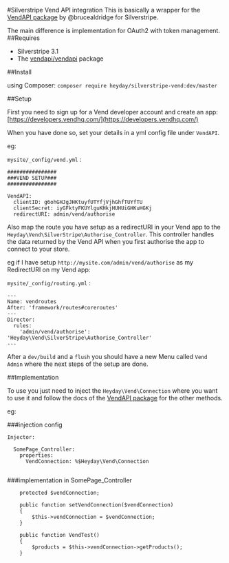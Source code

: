 #Silverstripe Vend API integration
This is basically a wrapper for the [VendAPI package](https://github.com/brucealdridge/VendAPI) by @brucealdridge for Silverstripe.

The main difference is implementation for OAuth2 with token management.
##Requires
- Silverstripe 3.1
- The [vendapi/vendapi](https://github.com/brucealdridge/VendAPI) package
 
##Install

using Composer: `composer require heyday/silverstripe-vend:dev/master`


##Setup

First you need to sign up for a Vend developer account and create an app: [https://developers.vendhq.com/](https://developers.vendhq.com/)

When you have done so, set your details in a yml config file under `VendAPI`.

eg:
 
`mysite/_config/vend.yml` :

```
################
###VEND SETUP###
################

VendAPI:
  clientID: g6ohGHJgJHKtuyfUTYfjVjhGhfTUYfTU
  clientSecret: iyGFktyFKUYlguKHkjHUHUiGHKuHGKj
  redirectURI: admin/vend/authorise

```

Also map the route you have setup as a redirectURI in your Vend app to the `Heyday\Vend\SilverStripe\Authorise_Controller`.
This controller handles the data returned by the Vend API when you first authorise the app to connect to your store.

eg if I have setup `http://mysite.com/admin/vend/authorise` as my RedirectURI on my Vend app:

`mysite/_config/routing.yml` :

```
---
Name: vendroutes
After: 'framework/routes#coreroutes'
---
Director:
  rules:
    'admin/vend/authorise': 'Heyday\Vend\SilverStripe\Authorise_Controller'
---

```


After a `dev/build` and a `flush` you should have a new Menu called `Vend Admin` where the next steps of the setup are done.

##Implementation

To use you just need to inject the `Heyday\Vend\Connection` where you want to use it and follow the docs of the [VendAPI package](https://github.com/brucealdridge/VendAPI) for the other methods.


eg:

###injection config

```
Injector:

  SomePage_Controller:
    properties:
      VendConnection: %$Heyday\Vend\Connection
      
```
###implementation in SomePage_Controller

```
    protected $vendConnection;

    public function setVendConnection($vendConnection)
    {
        $this->vendConnection = $vendConnection;
    }

    public function VendTest()
    {
        $products = $this->vendConnection->getProducts();
    }
```        
  